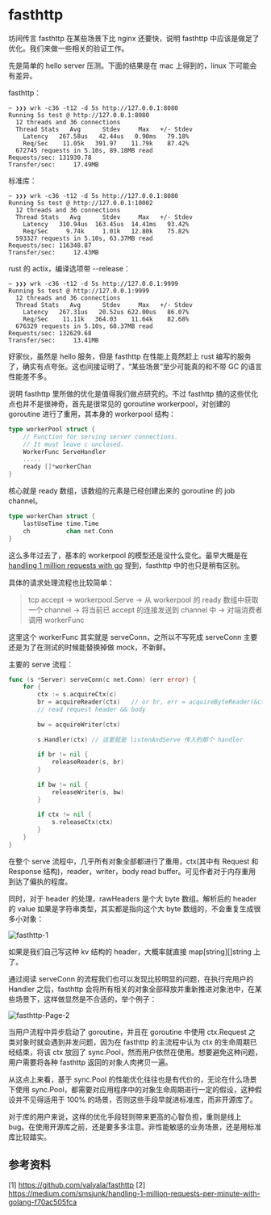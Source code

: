 # fasthttp

坊间传言 fasthttp 在某些场景下比 nginx 还要快，说明 fasthttp 中应该是做足了优化。我们来做一些相关的验证工作。

先是简单的 hello server 压测。下面的结果是在 mac 上得到的，linux 下可能会有差异。

fasthttp：
```
~ ❯❯❯ wrk -c36 -t12 -d 5s http://127.0.0.1:8080
Running 5s test @ http://127.0.0.1:8080
  12 threads and 36 connections
  Thread Stats   Avg      Stdev     Max   +/- Stdev
    Latency   267.58us   42.44us   0.90ms   79.18%
    Req/Sec    11.05k   391.97    11.79k    87.42%
  672745 requests in 5.10s, 89.18MB read
Requests/sec: 131930.78
Transfer/sec:     17.49MB
```

标准库：
```
~ ❯❯❯ wrk -c36 -t12 -d 5s http://127.0.0.1:8080
Running 5s test @ http://127.0.0.1:10002
  12 threads and 36 connections
  Thread Stats   Avg      Stdev     Max   +/- Stdev
    Latency   310.94us  163.45us  14.41ms   93.42%
    Req/Sec     9.74k     1.01k   12.80k    75.82%
  593327 requests in 5.10s, 63.37MB read
Requests/sec: 116348.87
Transfer/sec:     12.43MB
```

rust 的 actix，编译选项带 --release：
```
~ ❯❯❯ wrk -c36 -t12 -d 5s http://127.0.0.1:9999
Running 5s test @ http://127.0.0.1:9999
  12 threads and 36 connections
  Thread Stats   Avg      Stdev     Max   +/- Stdev
    Latency   267.31us   20.52us 622.00us   86.07%
    Req/Sec    11.11k   364.03    11.64k    82.68%
  676329 requests in 5.10s, 68.37MB read
Requests/sec: 132629.68
Transfer/sec:     13.41MB
```

好家伙，虽然是 hello 服务，但是 fasthttp 在性能上竟然赶上 rust 编写的服务了，确实有点夸张。这也间接证明了，“某些场景”至少可能真的和不带 GC 的语言性能差不多。

说明 fasthttp 里所做的优化是值得我们做点研究的。不过 fasthttp 搞的这些优化点也并不是很神奇，首先是很常见的 goroutine workerpool，对创建的 goroutine 进行了重用，其本身的 workerpool 结构：

```go
type workerPool struct {
	// Function for serving server connections.
	// It must leave c unclosed.
	WorkerFunc ServeHandler
    .....
	ready []*workerChan
}
```

核心就是 ready 数组，该数组的元素是已经创建出来的 goroutine 的 job channel。

```go
type workerChan struct {
	lastUseTime time.Time
	ch          chan net.Conn
}
```

这么多年过去了，基本的 workerpool 的模型还是没什么变化。最早大概是在 [handling 1 million requests with go](https://medium.com/smsjunk/handling-1-million-requests-per-minute-with-golang-f70ac505fcaa) 提到，fasthttp 中的也只是稍有区别。

具体的请求处理流程也比较简单：

> tcp accept -> workerpool.Serve -> 从 workerpool 的 ready 数组中获取一个 channel -> 将当前已 accept 的连接发送到 channel 中 -> 对端消费者调用 workerFunc

这里这个 workerFunc 其实就是 serveConn，之所以不写死成 serveConn 主要还是为了在测试的时候能替换掉做 mock，不新鲜。

主要的 serve 流程：

```go
func (s *Server) serveConn(c net.Conn) (err error) {
    for {
        ctx := s.acquireCtx(c)
        br = acquireReader(ctx)   // or br, err = acquireByteReader(&ctx)
        // read request header && body
    
        bw = acquireWriter(ctx)
    
        s.Handler(ctx) // 这里就是 listenAndServe 传入的那个 handler
    
        if br != nil {
            releaseReader(s, br)
        }
    
        if bw != nil {
            releaseWriter(s, bw)
        }
    
        if ctx != nil {
            s.releaseCtx(ctx)
        }
    }
}
```

在整个 serve 流程中，几乎所有对象全部都进行了重用，ctx(其中有 Request 和 Response 结构)，reader，writer，body read buffer。可见作者对于内存重用到达了偏执的程度。

同时，对于 header 的处理，rawHeaders 是个大 byte 数组。解析后的 header 的 value 如果是字符串类型，其实都是指向这个大 byte 数组的，不会重复生成很多小对象：

![fasthttp-1](/content/images/2020/06/fasthttp-1.png)


如果是我们自己写这种 kv 结构的 header，大概率就直接 map[string][]string 上了。

通过阅读 serveConn 的流程我们也可以发现比较明显的问题，在执行完用户的 Handler 之后，fasthttp 会将所有相关的对象全部释放并重新推进对象池中，在某些场景下，这样做显然是不合适的，举个例子：

![fasthttp-Page-2](/content/images/2020/06/fasthttp-Page-2.png)

当用户流程中异步启动了 goroutine，并且在 goroutine 中使用 ctx.Request 之类对象时就会遇到并发问题，因为在 fasthttp 的主流程中认为 ctx 的生命周期已经结束，将该 ctx 放回了 sync.Pool，然而用户依然在使用。想要避免这种问题，用户需要将各种 fasthttp 返回的对象人肉拷贝一遍。

从这点上来看，基于 sync.Pool 的性能优化往往也是有代价的，无论在什么场景下使用 sync.Pool，都需要对应用程序中的对象生命周期进行一定的假设，这种假设并不见得适用于 100% 的场景，否则这些手段早就进标准库，而非开源库了。

对于库的用户来说，这样的优化手段轻则带来更高的心智负担，重则是线上 bug。在使用开源库之前，还是要多多注意。非性能敏感的业务场景，还是用标准库比较踏实。

## 参考资料

[1] https://github.com/valyala/fasthttp
[2] https://medium.com/smsjunk/handling-1-million-requests-per-minute-with-golang-f70ac505fca
